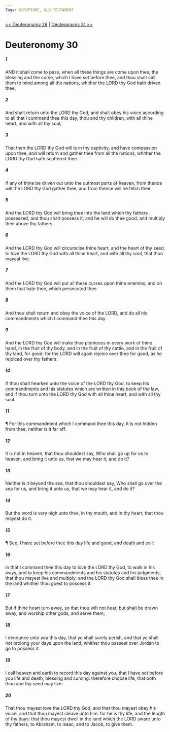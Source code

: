 ```yaml
---
Tags: SCRIPTURE, OLD_TESTAMENT
---
```


[<< Deuteronomy 29](OLD_TESTAMENT/05_Deuteronomy/Deuteronomy_29.md) | [Deuteronomy 31 >>](OLD_TESTAMENT/05_Deuteronomy/Deuteronomy_31.md)

# Deuteronomy 30

##### 1
 AND it shall come to pass, when all these things are come upon thee, the blessing and the curse, which I have set before thee, and thou shalt call them to mind among all the nations, whither the LORD thy God hath driven thee,
##### 2
 And shalt return unto the LORD thy God, and shalt obey his voice according to all that I command thee this day, thou and thy children, with all thine heart, and with all thy soul;
##### 3
 That then the LORD thy God will turn thy captivity, and have compassion upon thee, and will return and gather thee from all the nations, whither the LORD thy God hath scattered thee.
##### 4
 If any of thine be driven out unto the outmost parts of heaven, from thence will the LORD thy God gather thee, and from thence will he fetch thee:
##### 5
 And the LORD thy God will bring thee into the land which thy fathers possessed, and thou shalt possess it; and he will do thee good, and multiply thee above thy fathers.
##### 6
 And the LORD thy God will circumcise thine heart, and the heart of thy seed, to love the LORD thy God with all thine heart, and with all thy soul, that thou mayest live.
##### 7
 And the LORD thy God will put all these curses upon thine enemies, and on them that hate thee, which persecuted thee.
##### 8
 And thou shalt return and obey the voice of the LORD, and do all his commandments which I command thee this day.
##### 9
 And the LORD thy God will make thee plenteous in every work of thine hand, in the fruit of thy body, and in the fruit of thy cattle, and in the fruit of thy land, for good: for the LORD will again rejoice over thee for good, as he rejoiced over thy fathers:
##### 10
 If thou shalt hearken unto the voice of the LORD thy God, to keep his commandments and his statutes which are written in this book of the law, and if thou turn unto the LORD thy God with all thine heart, and with all thy soul.
##### 11
 ¶ For this commandment which I command thee this day, it is not hidden from thee, neither is it far off.
##### 12
 It is not in heaven, that thou shouldest say, Who shall go up for us to heaven, and bring it unto us, that we may hear it, and do it?
##### 13
 Neither is it beyond the sea, that thou shouldest say, Who shall go over the sea for us, and bring it unto us, that we may hear it, and do it?
##### 14
 But the word is very nigh unto thee, in thy mouth, and in thy heart, that thou mayest do it.
##### 15
 ¶ See, I have set before thee this day life and good, and death and evil;
##### 16
 In that I command thee this day to love the LORD thy God, to walk in his ways, and to keep his commandments and his statutes and his judgments, that thou mayest live and multiply: and the LORD thy God shall bless thee in the land whither thou goest to possess it.
##### 17
 But if thine heart turn away, so that thou wilt not hear, but shalt be drawn away, and worship other gods, and serve them;
##### 18
 I denounce unto you this day, that ye shall surely perish, and that ye shall not prolong your days upon the land, whither thou passest over Jordan to go to possess it.
##### 19
 I call heaven and earth to record this day against you, that I have set before you life and death, blessing and cursing: therefore choose life, that both thou and thy seed may live:
##### 20
 That thou mayest love the LORD thy God, and that thou mayest obey his voice, and that thou mayest cleave unto him: for he is thy life, and the length of thy days: that thou mayest dwell in the land which the LORD sware unto thy fathers, to Abraham, to Isaac, and to Jacob, to give them.
